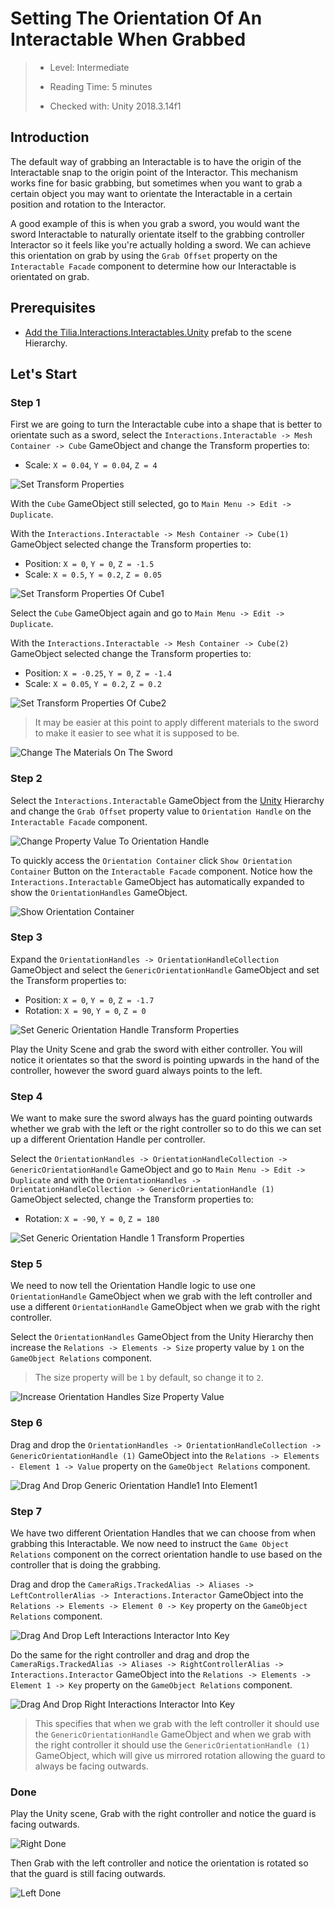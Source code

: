 # Setting The Orientation Of An Interactable When Grabbed

> * Level: Intermediate
>
> * Reading Time: 5 minutes
>
> * Checked with: Unity 2018.3.14f1

## Introduction

The default way of grabbing an Interactable is to have the origin of the Interactable snap to the origin point of the Interactor. This mechanism works fine for basic grabbing, but sometimes when you want to grab a certain object you may want to orientate the Interactable in a certain position and rotation to the Interactor.

A good example of this is when you grab a sword, you would want the sword Interactable to naturally orientate itself to the grabbing controller Interactor so it feels like you're actually holding a sword. We can achieve this orientation on grab by using the `Grab Offset` property on the `Interactable Facade` component to determine how our Interactable is orientated on grab.

## Prerequisites

* [Add the Tilia.Interactions.Interactables.Unity] prefab to the scene Hierarchy.

## Let's Start

### Step 1

First we are going to turn the Interactable cube into a shape that is better to orientate such as a sword, select the `Interactions.Interactable -> Mesh Container -> Cube` GameObject and change the Transform properties to:

* Scale: `X = 0.04`, `Y = 0.04`, `Z = 4`

![Set Transform Properties](assets/images/SetTransformProperties.png)

With the `Cube` GameObject still selected, go to `Main Menu -> Edit -> Duplicate`.

With the `Interactions.Interactable -> Mesh Container -> Cube(1)` GameObject selected change the Transform properties to:

* Position: `X = 0`, `Y = 0`, `Z = -1.5`
* Scale: `X = 0.5`, `Y = 0.2`, `Z = 0.05`

![Set Transform Properties Of Cube1](assets/images/SetTransformPropertiesOfCube1.png)

Select the `Cube` GameObject again and go to `Main Menu -> Edit -> Duplicate`.

With the `Interactions.Interactable -> Mesh Container -> Cube(2)` GameObject selected change the Transform properties to:

* Position: `X = -0.25`, `Y = 0`, `Z = -1.4`
* Scale: `X = 0.05`, `Y = 0.2`, `Z = 0.2`

![Set Transform Properties Of Cube2](assets/images/SetTransformPropertiesOfCube2.png)

> It may be easier at this point to apply different materials to the sword to make it easier to see what it is supposed to be.

![Change The Materials On The Sword](assets/images/ChangeTheMaterialsOnTheSword.png)

### Step 2

Select the `Interactions.Interactable` GameObject from the [Unity] Hierarchy and change the `Grab Offset` property value to `Orientation Handle` on the `Interactable Facade` component.

![Change Property Value To Orientation Handle](assets/images/ChangePropertyValueToOrientationHandle.png)

To quickly access the `Orientation Container` click `Show Orientation Container` Button on the `Interactable Facade` component. Notice how the `Interactions.Interactable` GameObject has automatically expanded to show the `OrientationHandles` GameObject.

![Show Orientation Container](assets/images/ShowOrientationContainer.png)

### Step 3

Expand the `OrientationHandles -> OrientationHandleCollection` GameObject and select the `GenericOrientationHandle` GameObject and set the Transform properties to:

* Position: `X = 0`, `Y = 0`, `Z = -1.7`
* Rotation: `X = 90`, `Y = 0`, `Z = 0`

![Set Generic Orientation Handle Transform Properties](assets/images/SetGenericOrientationHandleTransformProperties.png)

Play the Unity Scene and grab the sword with either controller. You will notice it orientates so that the sword is pointing upwards in the hand of the controller, however the sword guard always points to the left.

### Step 4

We want to make sure the sword always has the guard pointing outwards whether we grab with the left or the right controller so to do this we can set up a different Orientation Handle per controller.

Select the `OrientationHandles -> OrientationHandleCollection -> GenericOrientationHandle` GameObject and go to `Main Menu -> Edit -> Duplicate` and with the `OrientationHandles -> OrientationHandleCollection -> GenericOrientationHandle (1)` GameObject selected, change the Transform properties to:

* Rotation: `X = -90`, `Y = 0`, `Z = 180`

![Set Generic Orientation Handle 1 Transform Properties](assets/images/SetGenericOrientationHandle1TransformProperties.png)

### Step 5

We need to now tell the Orientation Handle logic to use one `OrientationHandle` GameObject when we grab with the left controller and use a different `OrientationHandle` GameObject when we grab with the right controller.

Select the `OrientationHandles` GameObject from the Unity Hierarchy then increase the `Relations -> Elements -> Size` property value by `1` on the `GameObject Relations` component.

> The size property will be `1` by default, so change it to `2`.

![Increase Orientation Handles Size Property Value](assets/images/IncreaseOrientationHandlesSizePropertyValue.png)

### Step 6

Drag and drop the `OrientationHandles -> OrientationHandleCollection -> GenericOrientationHandle (1)` GameObject into the `Relations -> Elements - Element 1 -> Value` property on the `GameObject Relations` component.

![Drag And Drop Generic Orientation Handle1 Into Element1](assets/images/DragAndDropGenericOrientationHandle1IntoElement1.png)

### Step 7

We have two different Orientation Handles that we can choose from when grabbing this Interactable. We now need to instruct the `Game Object Relations` component on the correct orientation handle to use based on the controller that is doing the grabbing.

Drag and drop the `CameraRigs.TrackedAlias -> Aliases -> LeftControllerAlias -> Interactions.Interactor` GameObject into the `Relations -> Elements -> Element 0 -> Key` property on the `GameObject Relations` component.

![Drag And Drop Left Interactions Interactor Into Key](assets/images/DragAndDropLeftInteractionsInteractorIntoKey.png)

Do the same for the right controller and drag and drop the `CameraRigs.TrackedAlias -> Aliases -> RightControllerAlias -> Interactions.Interactor` GameObject into the `Relations -> Elements -> Element 1 -> Key` property on the `GameObject Relations` component.

![Drag And Drop Right Interactions Interactor Into Key](assets/images/DragAndDropRightInteractionsInteractorIntoKey.png)

> This specifies that when we grab with the left controller it should use the `GenericOrientationHandle` GameObject and when we grab with the right controller it should use the `GenericOrientationHandle (1)` GameObject, which will give us mirrored rotation allowing the guard to always be facing outwards.

### Done

Play the Unity scene, Grab with the right controller and notice the guard is facing outwards.

![Right Done](assets/images/RightDone.png) 

Then Grab with the left controller and notice the orientation is rotated so that the guard is still facing outwards.

![Left Done](assets/images/LeftDone.png)

[Add the Tilia.Interactions.Interactables.Unity]: ../AddingAnInteractable/README.md
[Unity]: https://unity3d.com/